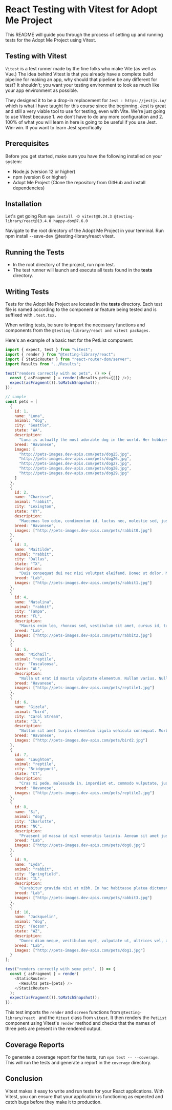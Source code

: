 # React Testing with Vitest for Adopt Me Project

This README will guide you through the process of setting up and running tests for the
Adopt Me Project using Vitest.

## Testing with Vitest

`Vitest` is a test runner made by the fine folks who make Vite (as well as Vue.) The idea behind Vitest is that you already have a complete build pipeline for making an app, why should that pipeline be any different for test? It shouldn't; you want your testing environment to look as much like your app environment as possible.

They designed it to be a drop-in replacement for `Jest : https://jestjs.io/` which is what I have taught for this course since the beginning. Jest is great and still a very viable tool to use for testing, even with Vite. We're just going to use Vitest because 1. we don't have to do any more configuration and 2. 100% of what you will learn in here is going to be useful if you use Jest. Win-win. If you want to learn Jest specifically

## Prerequisites

Before you get started, make sure you have the following installed on your system:

- Node.js (version 12 or higher)
- npm (version 6 or higher)
- Adopt Me Project (Clone the repository from GitHub and install dependencies)

## Installation

Let's get going Run
`npm install -D vitest@0.24.3 @testing-library/react@13.4.0 happy-dom@7.6.0`

Navigate to the root directory of the Adopt Me Project in your terminal.
Run npm install --save-dev @testing-library/react vitest.

## Running the Tests

- In the root directory of the project, run npm test.
- The test runner will launch and execute all tests found in the **tests** directory.

## Writing Tests

Tests for the Adopt Me Project are located in the **tests** directory. Each test file is named according to the component or feature being tested and is suffixed with
`.test.tsx.`

When writing tests, be sure to import the necessary functions and components from the `@testing-library/react and vitest packages.`

Here's an example of a basic test for the PetList component:

```js
import { expect, test } from "vitest";
import { render } from "@testing-library/react";
import { StaticRouter } from "react-router-dom/server";
import Results from "../Results";

test("renders correctly with no pets", () => {
  const { asFragment } = render(<Results pets={[]} />);
  expect(asFragment()).toMatchSnapshot();
});

// sample
const pets = [
  {
    id: 1,
    name: "Luna",
    animal: "dog",
    city: "Seattle",
    state: "WA",
    description:
      "Luna is actually the most adorable dog in the world. Her hobbies include yelling at squirrels, aggressively napping on her owners' laps, and asking to be fed two hours before IT'S DAMN WELL TIME LUNA. Luna is beloved by her puppy parents and lazily resides currently in Seattle, Washington.",
    breed: "Havanese",
    images: [
      "http://pets-images.dev-apis.com/pets/dog25.jpg",
      "http://pets-images.dev-apis.com/pets/dog26.jpg",
      "http://pets-images.dev-apis.com/pets/dog27.jpg",
      "http://pets-images.dev-apis.com/pets/dog28.jpg",
      "http://pets-images.dev-apis.com/pets/dog29.jpg"
    ]
  },
  {
    id: 2,
    name: "Charisse",
    animal: "rabbit",
    city: "Lexington",
    state: "KY",
    description:
      "Maecenas leo odio, condimentum id, luctus nec, molestie sed, justo. Pellentesque viverra pede ac diam. Cras pellentesque volutpat dui.\n\nMaecenas tristique, est et tempus semper, est quam pharetra magna, ac consequat metus sapien ut nunc. Vestibulum ante ipsum primis in faucibus orci luctus et ultrices posuere cubilia Curae; Mauris viverra diam vitae quam. Suspendisse potenti.",
    breed: "Havanese",
    images: ["http://pets-images.dev-apis.com/pets/rabbit0.jpg"]
  },
  {
    id: 3,
    name: "Maitilde",
    animal: "rabbit",
    city: "Dallas",
    state: "TX",
    description:
      "Duis consequat dui nec nisi volutpat eleifend. Donec ut dolor. Morbi vel lectus in quam fringilla rhoncus.\n\nMauris enim leo, rhoncus sed, vestibulum sit amet, cursus id, turpis. Integer aliquet, massa id lobortis convallis, tortor risus dapibus augue, vel accumsan tellus nisi eu orci. Mauris lacinia sapien quis libero.\n\nNullam sit amet turpis elementum ligula vehicula consequat. Morbi a ipsum. Integer a nibh.",
    breed: "Lab",
    images: ["http://pets-images.dev-apis.com/pets/rabbit1.jpg"]
  },
  {
    id: 4,
    name: "Natalina",
    animal: "rabbit",
    city: "Tampa",
    state: "FL",
    description:
      "Mauris enim leo, rhoncus sed, vestibulum sit amet, cursus id, turpis. Integer aliquet, massa id lobortis convallis, tortor risus dapibus augue, vel accumsan tellus nisi eu orci. Mauris lacinia sapien quis libero.\n\nNullam sit amet turpis elementum ligula vehicula consequat. Morbi a ipsum. Integer a nibh.\n\nIn quis justo. Maecenas rhoncus aliquam lacus. Morbi quis tortor id nulla ultrices aliquet.",
    breed: "Lab",
    images: ["http://pets-images.dev-apis.com/pets/rabbit2.jpg"]
  },
  {
    id: 5,
    name: "Michail",
    animal: "reptile",
    city: "Tuscaloosa",
    state: "AL",
    description:
      "Nulla ut erat id mauris vulputate elementum. Nullam varius. Nulla facilisi.\n\nCras non velit nec nisi vulputate nonummy. Maecenas tincidunt lacus at velit. Vivamus vel nulla eget eros elementum pellentesque.\n\nQuisque porta volutpat erat. Quisque erat eros, viverra eget, congue eget, semper rutrum, nulla. Nunc purus.",
    breed: "Havanese",
    images: ["http://pets-images.dev-apis.com/pets/reptile1.jpg"]
  },
  {
    id: 6,
    name: "Gizela",
    animal: "bird",
    city: "Carol Stream",
    state: "IL",
    description:
      "Nullam sit amet turpis elementum ligula vehicula consequat. Morbi a ipsum. Integer a nibh.\n\nIn quis justo. Maecenas rhoncus aliquam lacus. Morbi quis tortor id nulla ultrices aliquet.",
    breed: "Havanese",
    images: ["http://pets-images.dev-apis.com/pets/bird2.jpg"]
  },
  {
    id: 7,
    name: "Laughton",
    animal: "reptile",
    city: "Bridgeport",
    state: "CT",
    description:
      "Cras mi pede, malesuada in, imperdiet et, commodo vulputate, justo. In blandit ultrices enim. Lorem ipsum dolor sit amet, consectetuer adipiscing elit.",
    breed: "Havanese",
    images: ["http://pets-images.dev-apis.com/pets/reptile2.jpg"]
  },
  {
    id: 8,
    name: "Si",
    animal: "dog",
    city: "Charlotte",
    state: "NC",
    description:
      "Praesent id massa id nisl venenatis lacinia. Aenean sit amet justo. Morbi ut odio.",
    breed: "Lab",
    images: ["http://pets-images.dev-apis.com/pets/dog0.jpg"]
  },
  {
    id: 9,
    name: "Lyda",
    animal: "rabbit",
    city: "Springfield",
    state: "IL",
    description:
      "Curabitur gravida nisi at nibh. In hac habitasse platea dictumst. Aliquam augue quam, sollicitudin vitae, consectetuer eget, rutrum at, lorem.\n\nInteger tincidunt ante vel ipsum. Praesent blandit lacinia erat. Vestibulum sed magna at nunc commodo placerat.",
    breed: "Lab",
    images: ["http://pets-images.dev-apis.com/pets/rabbit3.jpg"]
  },
  {
    id: 10,
    name: "Jackquelin",
    animal: "dog",
    city: "Tucson",
    state: "AZ",
    description:
      "Donec diam neque, vestibulum eget, vulputate ut, ultrices vel, augue. Vestibulum ante ipsum primis in faucibus orci luctus et ultrices posuere cubilia Curae; Donec pharetra, magna vestibulum aliquet ultrices, erat tortor sollicitudin mi, sit amet lobortis sapien sapien non mi. Integer ac neque.",
    breed: "Lab",
    images: ["http://pets-images.dev-apis.com/pets/dog1.jpg"]
  }
];

test("renders correctly with some pets", () => {
  const { asFragment } = render(
    <StaticRouter>
      <Results pets={pets} />
    </StaticRouter>
  );
  expect(asFragment()).toMatchSnapshot();
});
```

This test imports the `render` and `screen` functions from `@testing-library/react ` and the `Vitest` class from `vitest`.
It then renders the `PetList` component using Vitest's `render` method and checks that the names of three pets are present in the rendered output.

## Coverage Reports

To generate a coverage report for the tests, run `npm test -- --coverage`. This will run the tests and generate a report in the `coverage` directory.

## Conclusion

Vitest makes it easy to write and run tests for your React applications. With Vitest, you can ensure that your application is functioning as expected and catch bugs before they make it to production.

